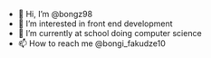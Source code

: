 - 👋 Hi, I’m @bongz98
- 👀 I’m interested in front end development 
- 🌱 I’m currently at school doing computer science 
- 📫 How to reach me @bongi_fakudze10

<!---
bongz98/bongz98 is a ✨ special ✨ repository because its `README.md` (this file) appears on your GitHub profile.
You can click the Preview link to take a look at your changes.
--->
